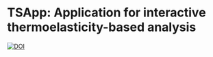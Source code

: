 # TSApp: Application for interactive thermoelasticity-based analysis

[![DOI](https://zenodo.org/badge/298500108.svg)](https://zenodo.org/badge/latestdoi/298500108)

